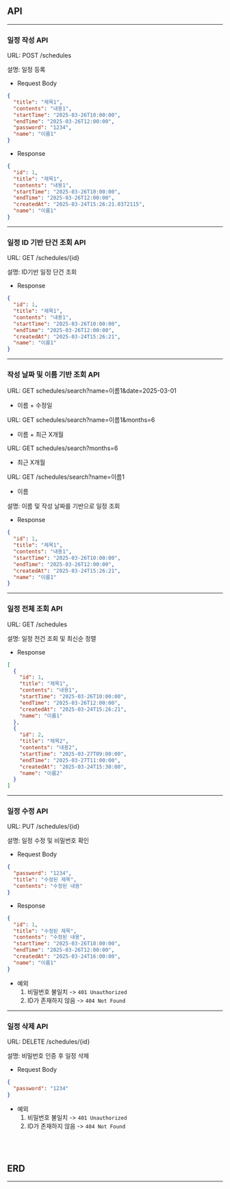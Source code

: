 
## **API**

---
### 일정 작성 API
URL: POST /schedules

설명: 일정 등록

- Request Body
```json
{
  "title": "제목1",
  "contents": "내용1",
  "startTime": "2025-03-26T10:00:00",
  "endTime": "2025-03-26T12:00:00",
  "password": "1234",
  "name": "이름1"
}
```

- Response
```json
{
  "id": 1,
  "title": "제목1",
  "contents": "내용1",
  "startTime": "2025-03-26T10:00:00",
  "endTime": "2025-03-26T12:00:00",
  "createdAt": "2025-03-24T15:26:21.0372115",
  "name": "이름1"
}
```
---

### 일정 ID 기반 단건 조회 API
URL: GET /schedules/{id}

설명: ID기반 일정 단건 조회

- Response
```json
{
  "id": 1,
  "title": "제목1",
  "contents": "내용1",
  "startTime": "2025-03-26T10:00:00",
  "endTime": "2025-03-26T12:00:00",
  "createdAt": "2025-03-24T15:26:21",
  "name": "이름1"
}
```
---

### 작성 날짜 및 이름 기반 조회 API

URL: GET schedules/search?name=이름1&date=2025-03-01

- 이름 + 수정일 

URL: GET schedules/search?name=이름1&months=6

- 이름 + 최근 X개월

URL: GET schedules/search?months=6

- 최근 X개월

URL: GET /schedules/search?name=이름1

- 이름

설명: 이름 및 작성 날짜를 기반으로 일정 조회

- Response
```json
{
  "id": 1,
  "title": "제목1",
  "contents": "내용1",
  "startTime": "2025-03-26T10:00:00",
  "endTime": "2025-03-26T12:00:00",
  "createdAt": "2025-03-24T15:26:21",
  "name": "이름1"
}
```

---

### 일정 전체 조회 API
URL: GET /schedules

설명: 일정 전건 조회 및 최신순 정렬

- Response
```json
[
  {
    "id": 1,
    "title": "제목1",
    "contents": "내용1",
    "startTime": "2025-03-26T10:00:00",
    "endTime": "2025-03-26T12:00:00",
    "createdAt": "2025-03-24T15:26:21",
    "name": "이름1"
  },
  {
    "id": 2,
    "title": "제목2",
    "contents": "내용2",
    "startTime": "2025-03-27T09:00:00",
    "endTime": "2025-03-27T11:00:00",
    "createdAt": "2025-03-24T15:30:00",
    "name": "이름2"
  }
]
```
---

### 일정 수정 API
URL: PUT /schedules/{id}

설명: 일정 수정 및 비밀번호 확인

- Request Body
```json
{
  "password": "1234",
  "title": "수정된 제목",
  "contents": "수정된 내용"
}
```

- Response
```json
{
  "id": 1,
  "title": "수정된 제목",
  "contents": "수정된 내용",
  "startTime": "2025-03-26T10:00:00",
  "endTime": "2025-03-26T12:00:00",
  "createdAt": "2025-03-24T16:00:00",
  "name": "이름1"
}
```
- 예외
    1. 비밀번호 불일치 -> `401 Unauthorized`
  2. ID가 존재하지 않음 -> `404 Not Found`

---

### 일정 삭제 API
URL: DELETE /schedules/{id}

설명: 비밀번호 인증 후 일정 삭제

- Request Body
```json
{
  "password": "1234"
}
```
- 예외
    1. 비밀번호 불일치 -> `401 Unauthorized`
    2. ID가 존재하지 않음 -> `404 Not Found`

<br>
<br>

## **ERD**

---
